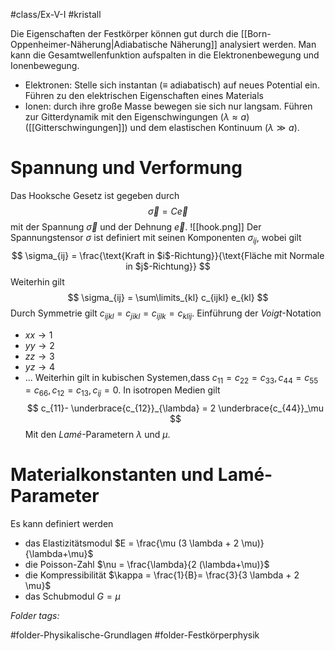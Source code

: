 #class/Ex-V-I #kristall 

Die Eigenschaften der Festkörper können gut durch die [[Born-Oppenheimer-Näherung|Adiabatische Näherung]] analysiert werden. Man kann die Gesamtwellenfunktion aufspalten in die Elektronenbewegung und Ionenbewegung.
- Elektronen: Stelle sich instantan ($\equiv$ adiabatisch) auf neues Potential ein. Führen zu den elektrischen Eigenschaften eines Materials
- Ionen: durch ihre große Masse bewegen sie sich nur langsam. Führen zur Gitterdynamik mit den Eigenschwingungen ($\lambda \approx a$) ([[Gitterschwingungen]]) und dem elastischen Kontinuum ($\lambda \gg a$).

# Spannung und Verformung

Das Hooksche Gesetz ist gegeben durch
$$
\vec \sigma = C \vec e
$$
mit der Spannung $\vec \sigma$ und der Dehnung $\vec e$. 
![[hook.png]]
Der Spannungstensor $\sigma$ ist definiert mit seinen Komponenten $\sigma_{ij}$, wobei gilt
$$
\sigma_{ij} = \frac{\text{Kraft in $i$-Richtung}}{\text{Fläche mit Normale in $j$-Richtung}}  
$$
Weiterhin gilt
$$
\sigma_{ij} = \sum\limits_{kl} c_{ijkl} e_{kl}
$$
Durch Symmetrie gilt $c_{ijkl} = c_{jikl} = c_{ijlk} = c_{klij}$. Einführung der *Voigt*-Notation
- $xx \to 1$
- $yy \to 2$
- $zz \to 3$
- $yz \to 4$
- ...
Weiterhin gilt in kubischen Systemen,dass $c_{11}= c_{22}= c_{33}, c_{44}= c_{55}= c_{66}, c_{12}= c_{13}, c_{ij}=0$.
In isotropen Medien gilt
$$
c_{11}- \underbrace{c_{12}}_{\lambda} = 2 \underbrace{c_{44}}_\mu
$$
Mit den *Lamé*-Parametern $\lambda$ und $\mu$.

# Materialkonstanten und Lamé-Parameter
Es kann definiert werden
- das Elastizitätsmodul $E = \frac{\mu (3 \lambda + 2 \mu)}{\lambda+\mu}$ 
- die Poisson-Zahl $\nu = \frac{\lambda}{2 (\lambda+\mu)}$
- die Kompressibilität $\kappa = \frac{1}{B}= \frac{3}{3 \lambda + 2 \mu}$
- das Schubmodul $G = \mu$

 *Folder tags:*

#folder-Physikalische-Grundlagen #folder-Festkörperphysik